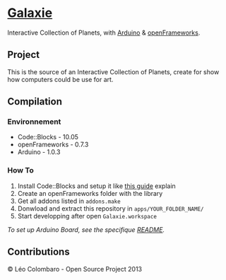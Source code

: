 [Galaxie](http://code.colombaro.fr/Galaxie/)
=========

Interactive Collection of Planets, with [Arduino](http://www.arduino.cc/) & [openFrameworks](http://www.openframeworks.cc/).

Project
-------
This is the source of an Interactive Collection of Planets, create for show how computers could be use for art.

Compilation
-----------
### Environnement
* Code::Blocks - 10.05
* openFrameworks - 0.7.3
* Arduino - 1.0.3

### How To
1. Install Code::Blocks and setup it like [this guide](http://www.openframeworks.cc/setup/codeblocks/) explain
2. Create an openFrameworks folder with the library
3. Get all addons listed in `addons.make`
4. Donwload and extract this repository in `apps/YOUR_FOLDER_NAME/`
5. Start developping after open `Galaxie.workspace`

_To set up Arduino Board, see the specifique [README](arduino/)._

Contributions
-------------

&copy; L&eacute;o Colombaro - Open Source Project 2013